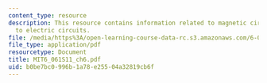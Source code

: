 ```yaml
---
content_type: resource
description: This resource contains information related to magnetic circuit analog
  to electric circuits.
file: /media/https%3A/open-learning-course-data-rc.s3.amazonaws.com/6-061-introduction-to-electric-power-systems-spring-2011/b0be7bc0996b1a78e25504a32819cb6f_MIT6_061S11_ch6.pdf
file_type: application/pdf
resourcetype: Document
title: MIT6_061S11_ch6.pdf
uid: b0be7bc0-996b-1a78-e255-04a32819cb6f
---
```


